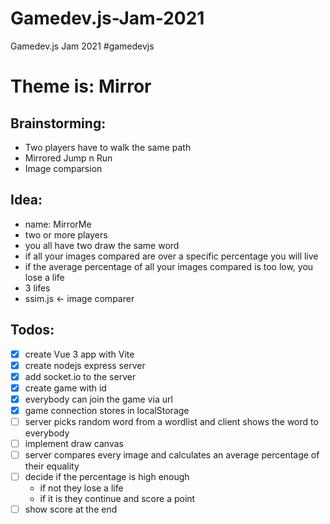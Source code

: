 # Gamedev.js-Jam-2021

Gamedev.js Jam 2021 #gamedevjs

# Theme is: Mirror

## Brainstorming:

-   Two players have to walk the same path
-   Mirrored Jump n Run
-   Image comparsion

## Idea:

-   name: MirrorMe
-   two or more players
-   you all have two draw the same word
-   if all your images compared are over a specific percentage you will live
-   if the average percentage of all your images compared is too low, you lose a life
-   3 lifes
-   ssim.js <- image comparer

## Todos:

-   [x] create Vue 3 app with Vite
-   [x] create nodejs express server
-   [x] add socket.io to the server
-   [x] create game with id
-   [x] everybody can join the game via url
-   [x] game connection stores in localStorage
-   [ ] server picks random word from a wordlist and client shows the word to everybody
-   [ ] implement draw canvas
-   [ ] server compares every image and calculates an average percentage of their equality
-   [ ] decide if the percentage is high enough
    -   if not they lose a life
    -   if it is they continue and score a point
-   [ ] show score at the end
